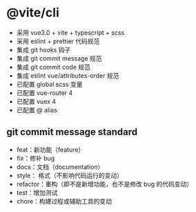 # @vite/cli

-   采用 vue3.0 + vite + typescript + scss
-   采用 eslint + prettier 代码规范
-   集成 git hooks 钩子
-   集成 git commit message 规范
-   集成 git commit code 规范
-   集成 eslint vue/attributes-order 规范
-   已配置 global scss 变量
-   已配置 vue-router 4
-   已配置 vuex 4
-   已配置 @ alias

## git commit message standard

-   feat：新功能（feature）
-   fix：修补 bug
-   docs：文档（documentation）
-   style： 格式（不影响代码运行的变动）
-   refactor：重构（即不是新增功能，也不是修改 bug 的代码变动）
-   test：增加测试
-   chore：构建过程或辅助工具的变动
